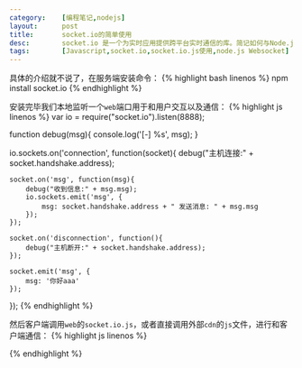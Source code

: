 ```yaml
---
category:    [编程笔记,nodejs]
layout:      post
title:       socket.io的简单使用
desc:        socket.io 是一个为实时应用提供跨平台实时通信的库。简记如何与Node.js完美搭配使用
tags:        [Javascript,socket.io,socket.io.js使用,node.js Websocket]
---
```

具体的介绍就不说了，在服务端安装命令：
{% highlight bash linenos %}
npm install socket.io
{% endhighlight %}

安装完毕我们本地监听一个`web`端口用于和用户交互以及通信：
{% highlight js linenos %}
var io = require("socket.io").listen(8888);

function debug(msg){
    console.log('[-] %s', msg);
}

io.sockets.on('connection', function(socket){
    debug("主机连接:" + socket.handshake.address);

    socket.on('msg', function(msg){
        debug("收到信息:" + msg.msg);
        io.sockets.emit('msg', {
            msg: socket.handshake.address + " 发送消息: " + msg.msg
        });
    });

    socket.on('disconnection', function(){
        debug("主机断开:" + socket.handshake.address);
    });

    socket.emit('msg', {
        msg: '你好aaa'
    });
});
{% endhighlight %}

然后客户端调用`web`的`socket.io.js`，或者直接调用外部`cdn`的`js`文件，进行和客户端通信：
{% highlight js linenos %}
<script src="http://localhost:8888/socket.io/socket.io.js"></script>
<script type="text/javascript">
var socket = io.connect("http://localhost:8888");
socket.on("msg", function(msg){
    console.log("[+] " + msg.msg);
});
socket.emit("msg", {
    msg: "Hello!!!"
});
</script>
{% endhighlight %}